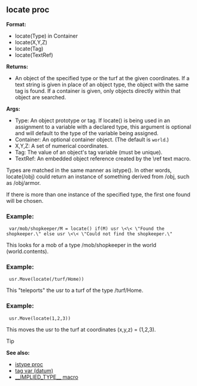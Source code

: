 ## locate proc

**Format:**
+   locate(Type) in Container
+   locate(X,Y,Z)
+   locate(Tag)
+   locate(TextRef)
<!-- -->
**Returns:**
+   An object of the specified type or the turf at the given
    coordinates. If a text string is given in place of an object type,
    the object with the same tag is found. If a container is given, only
    objects directly within that object are searched.
<!-- -->
**Args:**
+   Type: An object prototype or tag. If locate() is being used in an
    assignment to a variable with a declared type, this argument is
    optional and will default to the type of the variable being
    assigned.
+   Container: An optional container object. (The default is `world`.)
+   X,Y,Z: A set of numerical coordinates.
+   Tag: The value of an object\'s tag variable (must be unique).
+   TextRef: An embedded object reference created by the \\ref text
    macro.


Types are matched in the same manner as istype(). In other
words, locate(/obj) could return an instance of something derived from
/obj, such as /obj/armor. 

If there is more than one instance of
the specified type, the first one found will be chosen.
### Example:

``` dm
 var/mob/shopkeeper/M = locate() if(M) usr \<\< \"Found the
shopkeeper.\" else usr \<\< \"Could not find the shopkeeper.\"

```
 

This looks for a mob of a type /mob/shopkeeper in
the world (world.contents).
### Example:

``` dm
 usr.Move(locate(/turf/Home)) 
```
 

This
\"teleports\" the usr to a turf of the type /turf/Home.
### Example:

``` dm
 usr.Move(locate(1,2,3)) 
```
 

This moves the
usr to the turf at coordinates (x,y,z) = (1,2,3).

> [!TIP] 
> **See also:**
> +   [istype proc](/ref/proc/istype.md) 
> +   [tag var (datum)](/ref/datum/var/tag.md) 
> +   [\_\_IMPLIED_TYPE\_\_ macro](/ref/DM/preprocessor/__IMPLIED_TYPE__.md) <!-- -->